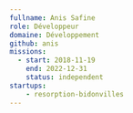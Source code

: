 ```yaml
---
fullname: Anis Safine
role: Développeur
domaine: Développement
github: anis
missions:
  - start: 2018-11-19
    end: 2022-12-31
    status: independent
startups:
    - resorption-bidonvilles
---
```

